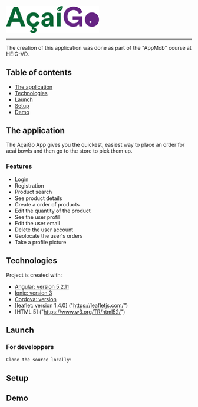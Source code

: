 <img src="src/assets/imgs/acai.png" width="50%" height="50%">

---

The creation of this application was done as part of the "AppMob" course at HEIG-VD.

## Table of contents
* [The application](#the-application)
* [Technologies](#technologies)
* [Launch](#Launch)
* [Setup](#setup)
* [Demo](#Demo)

## The application
The AçaiGo App gives you the quickest, easiest way to place an order for acai bowls and then go to the store to pick them up.

### Features

* Login
* Registration
* Product search
* See product details
* Create a order of products
* Edit the quantity of the product
* See the user profil
* Edit the user email
* Delete the user account
* Geolocate the user's orders
* Take a profile picture

	
## Technologies
Project is created with:

* [Angular: version 5.2.11]("https://angularjs.org/")
* [Ionic: version 3]("https://ionicframework.com/getting-started/")
* [Cordova: version]("https://cordova.apache.org/") 
* [leaflet: version 1.4.0] ("https://leafletjs.com/")
* [HTML 5] ("https://www.w3.org/TR/html52/")

## Launch

### For developpers

  ```
  Clone the source locally:
  ```
  
## Setup

## Demo
